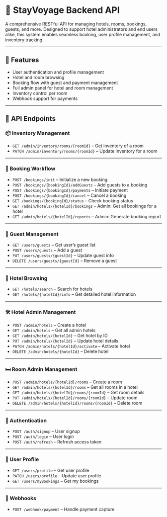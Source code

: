 # 🏨 StayVoyage Backend API 

A comprehensive RESTful API for managing hotels, rooms, bookings, guests, and more. Designed to support hotel administrators and end users alike, this system enables seamless booking, user profile management, and inventory tracking.

---

## 🚀 Features

- User authentication and profile management
- Hotel and room browsing
- Booking flow with guest and payment management
- Full admin panel for hotel and room management
- Inventory control per room
- Webhook support for payments

---

## 🧾 API Endpoints

### 📦 Inventory Management

- `GET /admin/inventory/rooms/{roomId}` – Get inventory of a room  
- `PATCH /admin/inventory/rooms/{roomId}` – Update inventory for a room  

---

### 🧾 Booking Workflow

- `POST /bookings/init` – Initialize a new booking  
- `POST /bookings/{bookingId}/addGuests` – Add guests to a booking  
- `POST /bookings/{bookingId}/payments` – Initiate payment  
- `POST /bookings/{bookingId}/cancel` – Cancel a booking  
- `GET /bookings/{bookingId}/status` – Check booking status  
- `GET /admin/hotels/{hotelId}/bookings` – Admin: Get all bookings for a hotel  
- `GET /admin/hotels/{hotelId}/reports` – Admin: Generate booking report  

---

### 👥 Guest Management

- `GET /users/guests` – Get user’s guest list  
- `POST /users/guests` – Add a guest  
- `PUT /users/guests/{guestId}` – Update guest info  
- `DELETE /users/guests/{guestId}` – Remove a guest  

---

### 🏨 Hotel Browsing

- `GET /hotels/search` – Search for hotels  
- `GET /hotels/{hotelId}/info` – Get detailed hotel information  

---

### 🛠️ Hotel Admin Management

- `POST /admin/hotels` – Create a hotel  
- `GET /admin/hotels` – Get all admin hotels  
- `GET /admin/hotels/{hotelId}` – Get hotel by ID  
- `PUT /admin/hotels/{hotelId}` – Update hotel details  
- `PATCH /admin/hotels/{hotelId}/activate` – Activate hotel  
- `DELETE /admin/hotels/{hotelId}` – Delete hotel  

---

### 🛏️ Room Admin Management

- `POST /admin/hotels/{hotelId}/rooms` – Create a room  
- `GET /admin/hotels/{hotelId}/rooms` – Get all rooms in a hotel  
- `GET /admin/hotels/{hotelId}/rooms/{roomId}` – Get room details  
- `PUT /admin/hotels/{hotelId}/rooms/{roomId}` – Update room  
- `DELETE /admin/hotels/{hotelId}/rooms/{roomId}` – Delete room  

---

### 🔐 Authentication

- `POST /auth/signup` – User signup  
- `POST /auth/login` – User login  
- `POST /auth/refresh` – Refresh access token  

---

### 👤 User Profile

- `GET /users/profile` – Get user profile  
- `PATCH /users/profile` – Update user profile  
- `GET /users/myBookings` – Get my bookings  

---

### 🔔 Webhooks

- `POST /webhook/payment` – Handle payment capture

